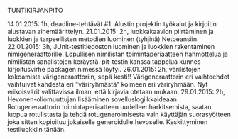 TUNTIKIRJANPITO

14.01.2015: 1h, deadline-tehtävät #1. Alustin projektin työkalut ja kirjoitin alustavan aihemäärittelyn.
21.01.2015: 2h, luokkakaavion piirtäminen ja luokkien ja tarpeellisten metodien luominen (tyhjinä) Netbeansiin.
22.01.2015: 3h, JUnit-testitiedoston luominen ja luokkien rakentaminen nimigeneraattorille. Lopullisen nimilistan toimintaperiaatteen hahmottelua ja nimilistan sanalistojen keräystä. pit-testin kanssa tappelua kunnes kirjoitusvirhe packagen nimessä löytyi. 
26.01.2015: 2h, värilistojen kokoamista värigeneraattoriin, sepä kesti!! Värigeneraattorin eri vaihtoehdot vaihtuivat kahdesta eri "väriryhmästä" kolmeen eri väriryhmään. Nyt erikoisvärit valittavissa ilman, että kirjavia otetaan mukaan.
29.01.2015: 2h, Hevonen-oliomuuttujan lisääminen sovelluslogiikkaideaan. Rotugeneraattorin toimintaperiaatteen uudelleenharkitsemista, saatan luopua rotulistasta ja tehdä rotugeneroimisesta vain käyttäjän suorasyötteen joka sitten kopioituu jokaiselle generoidulle hevoselle. Keskittyminen testiluokkiin tänään.